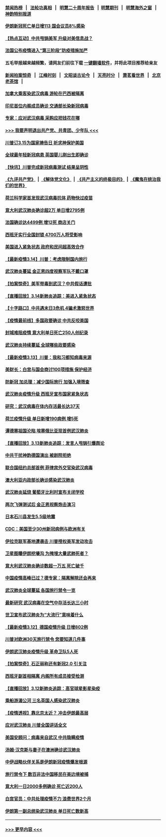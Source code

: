 #### [禁闻热榜](热点新闻.md?=0)  &nbsp;&nbsp;|&nbsp;&nbsp; [法轮功真相](https://github.com/gfw-breaker/truth/blob/master/README.md?=0) &nbsp;&nbsp;|&nbsp;&nbsp; [明慧二十周年报告](https://github.com/gfw-breaker/mh-reports/blob/master/README.md?=0) &nbsp;&nbsp;|&nbsp;&nbsp;[明慧期刊](https://github.com/gfw-breaker/mh-qikan) &nbsp;&nbsp;|&nbsp;&nbsp; [明慧海外之窗](https://github.com/gfw-breaker/mh-news/blob/master/README.md?=0) &nbsp;&nbsp;|&nbsp;&nbsp; [神韵特别报道](https://github.com/gfw-breaker/mh-news/blob/master/shenyun.md?=0)
#### [伊朗新冠死亡单日增113 国会议员8%感染](../pages/nsc418/n11942119.md?t=03152131) 
#### [【热点互动】中共甩锅美军 升级对美信息战？](../pages/nsc418/n11940633.md?t=03152131) 
#### [法国公布疫情进入“第三阶段”防疫措施加严](../pages/nsc418/n11940878.md?t=03152131) 
#### 五毛举报越来越频繁，请网友们前往下载 [一键翻墙软件](https://github.com/gfw-breaker/ssr-accounts)，并将此项目推荐给亲友
#### [新闻拍案惊奇](https://github.com/gfw-breaker/banned-news/blob/master/pages/link4.md) &nbsp;&nbsp;|&nbsp;&nbsp; [江峰时刻](https://github.com/gfw-breaker/banned-news/blob/master/pages/link4.md) &nbsp;&nbsp;|&nbsp;&nbsp; [文昭谈古论今](https://github.com/gfw-breaker/banned-news/blob/master/pages/link4.md) &nbsp;&nbsp;|&nbsp;&nbsp; [天亮时分](https://github.com/gfw-breaker/banned-news/blob/master/pages/link4.md) &nbsp;&nbsp;|&nbsp;&nbsp; [萧茗看世界](https://github.com/gfw-breaker/banned-news/blob/master/pages/link4.md) &nbsp;&nbsp;|&nbsp;&nbsp; [北京老茶馆](https://github.com/gfw-breaker/banned-news/blob/master/pages/link4.md) &nbsp;&nbsp;|&nbsp;&nbsp; 
#### [加拿大乘客染武汉病毒 游轮在巴西被隔离](../pages/nsc418/n11941905.md?t=03152131) 
#### [印尼首位内阁成员确诊 交通部长染新冠病毒](../pages/nsc418/n11941920.md?t=03152131) 
#### [专家：应对武汉病毒 采购应把钱花在哪](../pages/nsc418/n11941763.md?t=03152131) 
#### [>>> 我要声明退出共产党、共青团、少年队 <<<](https://github.com/begood0513/goodnews/blob/master/quit/letter.md) 
#### [川普订3.15为国家祷告日 祈求神保护美国](../pages/nsc418/n11941475.md?t=03152131) 
#### [全球最年轻新冠病患 英国婴儿刚出生即确诊](../pages/nsc418/n11941506.md?t=03152131) 
#### [【快讯】川普完成新冠病毒测试 结果呈阴性](../pages/nsc418/n11941045.md?t=03152131) 
#### [《九评共产党》](https://github.com/begood0513/9ping.md/blob/master/README.md) &nbsp;|&nbsp; [《解体党文化》](../../../../jtdwh.md/blob/master/README.md)  &nbsp;|&nbsp; [《共产主义的终极目的》](../../../../gczydzjmd.md/blob/master/README.md) &nbsp;|&nbsp; [《魔鬼在统治我们的世界》](../../../../mgztzwmdsj.md/blob/master/README.md) 
#### [荷兰科学家首发现武汉病毒抗体 药物快过疫苗](../pages/nsc418/n11940920.md?t=03152131) 
#### [意大利武汉肺炎确诊超2万 单日增2795例](../pages/nsc418/n11940828.md?t=03152131) 
#### [法国确诊达4499例 增12死 商店关门](../pages/nsc418/n11940834.md?t=03152131) 
#### [西班牙实行全国封锁 4700万人将受影响](../pages/nsc418/n11940852.md?t=03152131) 
#### [美国进入紧急状态 政府和民间超高效合作](../pages/nsc418/n11940720.md?t=03152131) 
#### [【最新疫情3.14】川普：考虑限制国内旅行](../pages/nsc418/n11939189.md?t=03152131) 
#### [武汉肺炎蔓延 金正恩四度视察军队不戴口罩](../pages/nsc418/n11940303.md?t=03152131) 
#### [【拍案惊奇】美军带毒到武汉？中共假话遭批](../pages/nsc418/n11939240.md?t=03152131) 
#### [【直播回放】3.14新肺炎追踪：美进入紧急状态](../pages/nsc418/n11940229.md?t=03152131) 
#### [【十字路口】中共遇末日3危机 4骗术激怒世界](../pages/nsc418/n11939218.md?t=03152131) 
#### [【疫情最前线】多国政要确诊 中共反咬美国](../pages/nsc418/n11938734.md?t=03152131) 
#### [封城难阻疫情 意大利单日死亡250人创纪录](../pages/nsc418/n11939185.md?t=03152131) 
#### [武汉肺炎持续蔓延 全球哪些政要感染](../pages/nsc418/n11938672.md?t=03152131) 
#### [【最新疫情3.13】川普：我和习都知病毒来源](../pages/nsc418/n11936755.md?t=03152131) 
#### [美财长：白宫与国会商讨100项措施 保护经济](../pages/nsc418/n11938829.md?t=03152131) 
#### [防新冠 加总理：减少国际旅行 加强入境筛查](../pages/nsc418/n11938771.md?t=03152131) 
#### [武汉肺炎疫情升级 西班牙宣布国家紧急状态](../pages/nsc418/n11938701.md?t=03152131) 
#### [研究：武汉病毒在体内存活最长达37天](../pages/nsc418/n11938539.md?t=03152131) 
#### [荷兰疫情升级 单日新增190病例 增5死](../pages/nsc418/n11938364.md?t=03152131) 
#### [谭德塞祖国沦陷 埃塞俄比亚现首例武汉肺炎](../pages/nsc418/n11938415.md?t=03152131) 
#### [【直播回放】3.13新肺炎追踪：发言人甩锅引爆舆论](../pages/nsc418/n11938042.md?t=03152131) 
#### [中共干扰神韵德国演出 被剧院拒绝](../pages/nsc418/n11927987.md?t=03152131) 
#### [联合国纽约总部首例 菲律宾外交官染武汉病毒](../pages/nsc418/n11937995.md?t=03152131) 
#### [澳大利亚内政部长确诊感染武汉肺炎](../pages/nsc418/n11937696.md?t=03152131) 
#### [武汉肺炎延烧 葡萄牙比利时宣布关闭学校](../pages/nsc418/n11937558.md?t=03152131) 
#### [两次飞弹测试后 金正恩视察炮击演习](../pages/nsc418/n11937102.md?t=03152131) 
#### [日本石川县发生5.5级地震](../pages/nsc418/n11937068.md?t=03152131) 
#### [CDC：美国至少30州新冠病例与欧洲有关](../pages/nsc418/n11936623.md?t=03152131) 
#### [伊拉克联军基地遭袭击 川普授权美军发动攻击](../pages/nsc418/n11936676.md?t=03152131) 
#### [卫星图曝伊朗挖壕沟 为掩埋大量武肺死者？](../pages/nsc418/n11936235.md?t=03152131) 
#### [意大利武汉肺炎确诊数超一万五 死亡破千](../pages/nsc418/n11936332.md?t=03152131) 
#### [中国疫情高峰已过？德专家：隔离解除还会再来](../pages/nsc418/n11935994.md?t=03152131) 
#### [武汉肺炎全球蔓延 各国旅行禁令一览](../pages/nsc418/n11936089.md?t=03152131) 
#### [最新研究 武汉病毒在空气中存活长达三小时](../pages/nsc418/n11936055.md?t=03152131) 
#### [世卫宣布武汉肺炎为“大流行”意味着什么](../pages/nsc418/n11935933.md?t=03152131) 
#### [【最新疫情3.12】德国疫情升级 日增802例](../pages/nsc418/n11933628.md?t=03152131) 
#### [川普对欧洲30天旅行禁令 您要知道几件事](../pages/nsc418/n11935870.md?t=03152131) 
#### [伊朗武汉肺炎疫情升级 革命卫队5人死](../pages/nsc418/n11935711.md?t=03152131) 
#### [【拍案惊奇】石正丽称还有新冠2.0 引关注](../pages/nsc418/n11934119.md?t=03152131) 
#### [西班牙副首相隔离 内阁所有成员接受检测](../pages/nsc418/n11935473.md?t=03152131) 
#### [【直播回放】3.12新肺炎追踪：高官球星影星染疫](../pages/nsc418/n11935368.md?t=03152131) 
#### [乘船游湄公河 三名英国人感染武汉肺炎](../pages/nsc418/n11935074.md?t=03152131) 
#### [【疫情透视】靠北京太近？ 冲击伊朗最高层](../pages/nsc418/n11933475.md?t=03152131) 
#### [应对武汉肺炎 川普全国讲话全文](../pages/nsc418/n11934150.md?t=03152131) 
#### [美国安顾问：病毒来自武汉 中共隐瞒疫情](../pages/nsc418/n11934168.md?t=03152131) 
#### [汤姆‧汉克斯与妻子在澳洲确诊武汉肺炎](../pages/nsc418/n11933877.md?t=03152131) 
#### [中伊战略伙伴关系是伊朗新冠疫情爆发根源](../pages/nsc418/n11933637.md?t=03152131) 
#### [旅行禁令下 数百非法中国移民在美边境被捕](../pages/nsc418/n11933581.md?t=03152131) 
#### [意大利一日2000多例确诊 死亡近200人](../pages/nsc418/n11933484.md?t=03152131) 
#### [白宫官员：中共处理疫情不力 浪费世界2个月](../pages/nsc418/n11932744.md?t=03152131) 
#### [伊朗第一副总统染武汉肺炎 单日死亡数新高](../pages/nsc418/n11933049.md?t=03152131) 

----
#### [ >>> 更早内容 <<< ](../indexes/nsc418-earlier.md)
